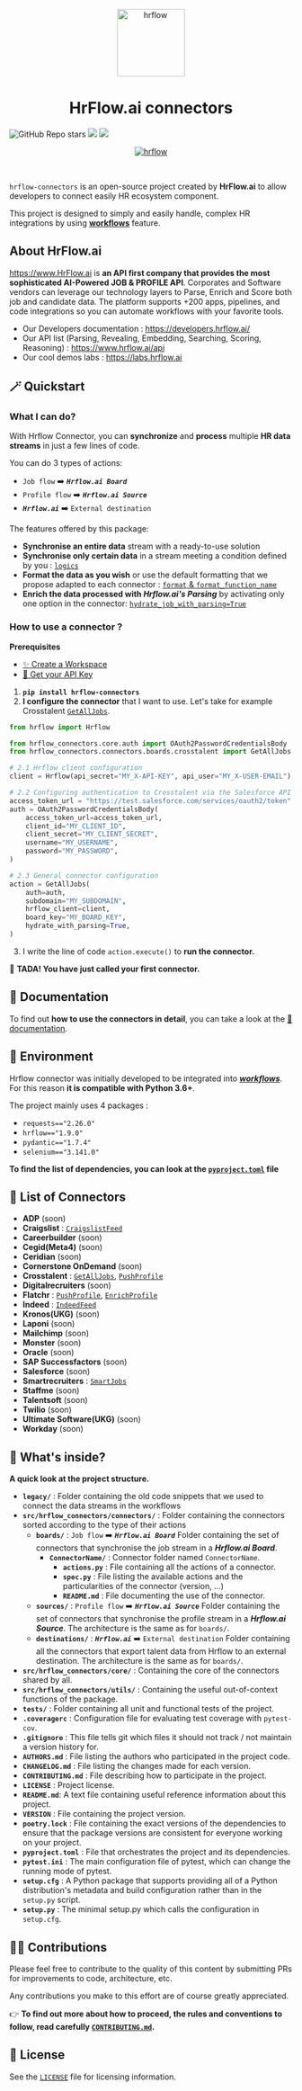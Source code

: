 <p align="center">
  <a href="https://hrflow.ai">
    <img alt="hrflow" src="https://img.riminder.net/logo-hrflow.svg" width="120" />
  </a>
</p>
<h1 align="center">
  HrFlow.ai connectors
</h1>

![GitHub Repo stars](https://img.shields.io/github/stars/Riminder/hrflow-connectors?style=social) ![](https://img.shields.io/github/v/release/Riminder/hrflow-connectors) ![](https://img.shields.io/github/license/Riminder/hrflow-connectors)


<p align="center">
  <a href="https://hrflow.ai">
    <img alt="hrflow" src="https://hrflow-ai.imgix.net/corporate.svg"/>
  </a>
</p>

<br/>

  `hrflow-connectors` is an open-source project created by **HrFlow.ai** 
to allow developers to connect easily HR ecosystem component.

This project is designed to simply and easily handle,
complex HR integrations by using [**workflows**](https://developers.hrflow.ai/docs/workflows) feature.
<br/>

## About HrFlow.ai
  https://www.HrFlow.ai is **an API first company that provides the most sophisticated AI-Powered JOB & PROFILE API**. Corporates and Software vendors can leverage our technology layers to Parse, Enrich and Score both job and candidate data. The platform supports +200 apps, pipelines, and code integrations so you can automate workflows with your favorite tools.
  - Our Developers documentation : https://developers.hrflow.ai/
  - Our API list (Parsing, Revealing, Embedding, Searching, Scoring, Reasoning) : https://www.hrflow.ai/api
  - Our cool demos labs : https://labs.hrflow.ai


## 🪄 Quickstart
### What I can do?
With Hrflow Connector, you can **synchronize** and **process** multiple **HR data streams** in just a few lines of code.

You can do 3 types of actions:
* `Job flow` :arrow_right: ***`Hrflow.ai Board`***
* `Profile flow` :arrow_right: ***`Hrflow.ai Source`***
* ***`Hrflow.ai`*** :arrow_right: `External destination`

The features offered by this package:
* **Synchronise an entire data** stream with a ready-to-use solution
*  **Synchronise only certain data** in a stream meeting a condition defined by you : [`logics`](DOCUMENTATION.md#logics)
* **Format the data as you wish** or use the default formatting that we propose adapted to each connector : [`format` & `format_function_name`](DOCUMENTATION.md#format)
* **Enrich the data processed with *Hrflow.ai's Parsing*** by activating only one option in the connector: [`hydrate_job_with_parsing=True`](DOCUMENTATION.md#using-parsing-to-enrich-a-job)

### How to use a connector ?
**Prerequisites**
* [✨ Create a Workspace](https://hrflow.ai/signup/)
* [🔑 Get your API Key](https://developers.hrflow.ai/docs/api-authentification)

1. **`pip install hrflow-connectors`**
2. **I configure the connector** that I want to use. Let's take for example Crosstalent [`GetAllJobs`](src/hrflow_connectors/connectors/destinations/crosstalent).
```python
from hrflow import Hrflow

from hrflow_connectors.core.auth import OAuth2PasswordCredentialsBody
from hrflow_connectors.connectors.boards.crosstalent import GetAllJobs

# 2.1 Hrflow client configuration
client = Hrflow(api_secret="MY_X-API-KEY", api_user="MY_X-USER-EMAIL")

# 2.2 Configuring authentication to Crosstalent via the Salesforce API
access_token_url = "https://test.salesforce.com/services/oauth2/token"
auth = OAuth2PasswordCredentialsBody(
    access_token_url=access_token_url,
    client_id="MY_CLIENT_ID",
    client_secret="MY_CLIENT_SECRET",
    username="MY_USERNAME",
    password="MY_PASSWORD",
)

# 2.3 General connector configuration
action = GetAllJobs(
    auth=auth,
    subdomain="MY_SUBDOMAIN",
    hrflow_client=client,
    board_key="MY_BOARD_KEY",
    hydrate_with_parsing=True,
)
```
3.  I write the line of code `action.execute()` to **run the connector.**

🐇 **TADA! You have just called your first connector.**


## 📖 Documentation
To find out **how to use the connectors in detail**, you can take a look at the [📖 documentation](DOCUMENTATION.md).

## 🚀 Environment
Hrflow connector was initially developed to be integrated into [***workflows***](https://developers.hrflow.ai/docs/workflows).
For this reason **it is compatible with Python 3.6+**.

The project mainly uses 4 packages :
* `requests=="2.26.0"`
* `hrflow=="1.9.0"`
* `pydantic=="1.7.4"`
* `selenium=="3.141.0"`

**To find the list of dependencies, you can look at the [`pyproject.toml`](pyproject.toml) file**

## :electric_plug: List of Connectors
- **ADP** (soon)
- **Craigslist** : [`CraigslistFeed`](src/hrflow_connectors/connectors/boards/craigslist/)
- **Careerbuilder** (soon)
- **Cegid(Meta4)** (soon)
- **Ceridian** (soon)
- **Cornerstone OnDemand** (soon)
- **Crosstalent** : [`GetAllJobs`](src/hrflow_connectors/connectors/boards/crosstalent), [`PushProfile`](src/hrflow_connectors/connectors/destinations/crosstalent)
- **Digitalrecruiters** (soon)
- **Flatchr** : [`PushProfile`](src/hrflow_connectors/connectors/destinations/flatchr/), [`EnrichProfile`](src/hrflow_connectors/connectors/destinations/flatchr/)
- **Indeed** : [`IndeedFeed`](src/hrflow_connectors/connectors/boards/indeed)
- **Kronos(UKG)** (soon)
- **Laponi** (soon)
- **Mailchimp** (soon)
- **Monster** (soon)
- **Oracle** (soon)
- **SAP Successfactors** (soon)
- **Salesforce** (soon)
- **Smartrecruiters** : [`SmartJobs`](src/hrflow_connectors/connectors/boards/smartrecruiters/)
- **Staffme** (soon)
- **Talentsoft** (soon)
- **Twilio** (soon)
- **Ultimate Software(UKG)** (soon)
- **Workday** (soon)

## 🧐 What's inside?
**A quick look at the project structure.**

* **`legacy/`** : Folder containing the old code snippets that we used to connect the data streams in the workflows
* **`src/hrflow_connectors/connectors/`** : Folder containing the connectors sorted according to the type of their actions
  * **`boards/`** : `Job flow` :arrow_right: ***`Hrflow.ai Board`*** Folder containing the set of connectors that synchronise the job stream in a ***Hrflow.ai Board***.
    * **`ConnectorName/`** : Connector folder named `ConnectorName`.
      * **`actions.py`** : File containing all the actions of a connector.
      * **`spec.py`** : File listing the available actions and the particularities of the connector (version, ...)
      * **`README.md`** : File documenting the use of the connector.
  * **`sources/`** : `Profile flow` :arrow_right: ***`Hrflow.ai Source`*** Folder containing the set of connectors that synchronise the profile stream in a ***Hrflow.ai Source***. The architecture is the same as for `boards/`.
  * **`destinations/`** : ***`Hrflow.ai`*** :arrow_right: `External destination` Folder containing all the connectors that export talent data from Hrflow to an external destination. The architecture is the same as for `boards/`.
* **`src/hrflow_connectors/core/`** : Containing the core of the connectors shared by all.
* **`src/hrflow_connectors/utils/`** : Containing the useful out-of-context functions of the package.
* **`tests/`** : Folder containing all unit and functional tests of the project.
* **`.coveragerc`** : Configuration file for evaluating test coverage with `pytest-cov`.
* **`.gitignore`** : This file tells git which files it should not track / not maintain a version history for.
* **`AUTHORS.md`** : File listing the authors who participated in the project code.
* **`CHANGELOG.md`** : File listing the changes made for each version.
* **`CONTRIBUTING.md`** : File describing how to participate in the project.
* **`LICENSE`** : Project license.
* **`README.md`**: A text file containing useful reference information about this project.
* **`VERSION`** : File containing the project version.
* **`poetry.lock`** : File containing the exact versions of the dependencies to ensure that the package versions are consistent for everyone working on your project.
* **`pyproject.toml`** : File that orchestrates the project and its dependencies.
* **`pytest.ini`** : The main configuration file of pytest, which can change the running mode of pytest.
* **`setup.cfg`** : A Python package that supports providing all of a Python distribution's metadata and build configuration rather than in the `setup.py` script.
* **`setup.py`** : The minimal setup.py which calls the configuration in `setup.cfg`.

## :woman_technologist: Contributions

Please feel free to contribute to the quality of this content by
submitting PRs for improvements to code, architecture, etc. 

Any contributions you make to this effort are of course greatly 
appreciated.

👉 **To find out more about how to proceed, the rules and conventions to follow, read carefully [`CONTRIBUTING.md`](CONTRIBUTING.md).**


## :page_with_curl: License

See the [`LICENSE`](LICENSE) file for licensing information.